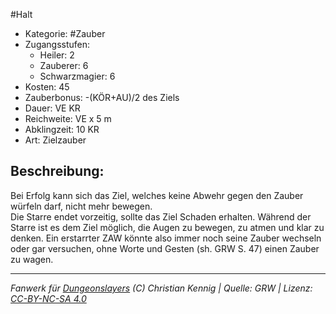 #Halt  
- Kategorie: #Zauber  
- Zugangsstufen:  
  - Heiler: 2  
  - Zauberer: 6  
  - Schwarzmagier: 6  
- Kosten: 45  
- Zauberbonus: -(KÖR+AU)/2 des Ziels  
- Dauer: VE KR  
- Reichweite: VE x 5 m  
- Abklingzeit: 10 KR  
- Art: Zielzauber     

## Beschreibung:
Bei Erfolg kann sich das Ziel, welches keine Abwehr gegen den Zauber würfeln darf, nicht mehr bewegen.<br>Die Starre endet vorzeitig, sollte das Ziel Schaden erhalten. Während der Starre ist es dem Ziel möglich, die Augen zu bewegen, zu atmen und klar zu denken. Ein erstarrter ZAW könnte also immer noch seine Zauber wechseln oder gar versuchen, ohne Worte und Gesten (sh. GRW S. 47) einen Zauber zu wagen.


___
*Fanwerk für [Dungeonslayers](https://www.dungeonslayers.net/) (C) Christian Kennig | Quelle: GRW | Lizenz: [CC-BY-NC-SA 4.0](https://creativecommons.org/licenses/by-nc-sa/4.0/deed.de)*